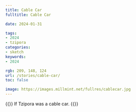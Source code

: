 ```yaml
---
title: Cable Car
fulltitle: Cable Car

date: 2024-01-31

tags:
- 2024
- tzipora
categories:
- sketch
keywords:
- 2024

rgb: 209, 148, 124
url: /stories/cable-car/
toc: false

image: https://images.millmint.net/fullres/cablecar.jpg
---
```

{{<note caption>}}
If Tzipora was a cable car.
{{</note>}}